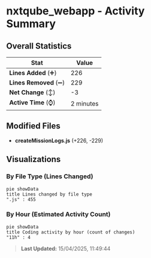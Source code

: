 # nxtqube_webapp - Activity Summary 

## Overall Statistics

| Stat                   | Value                                                             |
| ---------------------- | ----------------------------------------------------------------- |
| **Lines Added** (➕)   | 226                                          |
| **Lines Removed** (➖) | 229                                        |
| **Net Change** (↕)    | -3                |
| **Active Time** (⌚)   | 2 minutes |


## Modified Files
- **createMissionLogs.js** (+226, -229)

## Visualizations

### By File Type (Lines Changed)

```mermaid
pie showData
title Lines changed by file type
".js" : 455
```

### By Hour (Estimated Activity Count)

```mermaid
pie showData
title Coding activity by hour (count of changes)
"11h" : 4
```


> **Last Updated:** 15/04/2025, 11:49:44